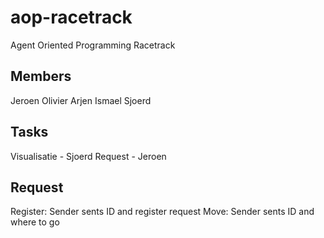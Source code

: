# aop-racetrack
Agent Oriented Programming Racetrack

## Members
Jeroen
Olivier
Arjen
Ismael
Sjoerd

## Tasks
Visualisatie - Sjoerd
Request - Jeroen

## Request
Register: Sender sents ID and register request
Move: Sender sents ID and where to go
